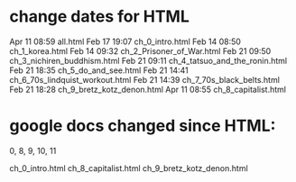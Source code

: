
# change dates for HTML
Apr 11 08:59 all.html
Feb 17 19:07 ch_0_intro.html
Feb 14 08:50 ch_1_korea.html
Feb 14 09:32 ch_2_Prisoner_of_War.html
Feb 21 09:50 ch_3_nichiren_buddhism.html
Feb 21 09:11 ch_4_tatsuo_and_the_ronin.html
Feb 21 18:35 ch_5_do_and_see.html
Feb 21 14:41 ch_6_70s_lindquist_workout.html
Feb 21 14:39 ch_7_70s_black_belts.html
Feb 21 18:28 ch_9_bretz_kotz_denon.html
Apr 11 08:55 ch_8_capitalist.html



# google docs changed since HTML:

0, 8, 9, 10, 11

ch_0_intro.html
ch_8_capitalist.html
ch_9_bretz_kotz_denon.html
